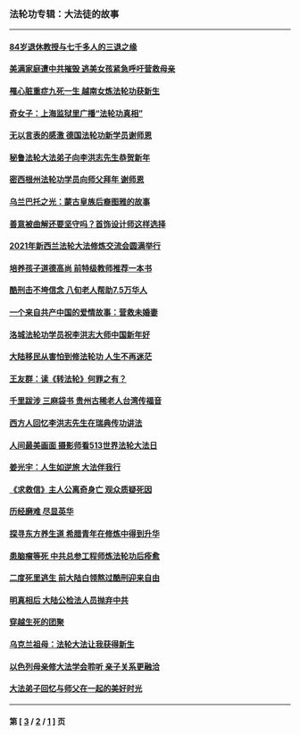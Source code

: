 ### 法轮功专辑：大法徒的故事
---
#### [84岁退休教授与七千多人的三退之缘](../../pages/nf1147481/n13796650.md?12150430) 
#### [美满家庭遭中共摧毁 逃美女孩紧急呼吁营救母亲](../../pages/nf1147481/n13792859.md?12150430) 
#### [罹心脏重症九死一生 越南女炼法轮功获新生](../../pages/nf1147481/n13732766.md?12150430) 
#### [奇女子：上海监狱里广播“法轮功真相”](../../pages/nf1147481/n13726443.md?12150430) 
#### [无以言表的感激 德国法轮功新学员谢师恩](../../pages/nf1147481/n13543790.md?12150430) 
#### [秘鲁法轮大法弟子向李洪志先生恭贺新年](../../pages/nf1147481/n13540182.md?12150430) 
#### [密西根州法轮功学员向师父拜年 谢师恩](../../pages/nf1147481/n13538183.md?12150430) 
#### [乌兰巴托之光：蒙古皇族后裔图雅的故事](../../pages/nf1147481/n13155759.md?12150430) 
#### [善意被曲解还要坚守吗？首饰设计师这样选择](../../pages/nf1147481/n13077575.md?12150430) 
#### [2021年新西兰法轮大法修炼交流会圆满举行](../../pages/nf1147481/n13033149.md?12150430) 
#### [培养孩子道德高尚 前特级教师推荐一本书](../../pages/nf1147481/n12938640.md?12150430) 
#### [酷刑击不垮信念 八旬老人帮助7.5万华人](../../pages/nf1147481/n12880712.md?12150430) 
#### [一个来自共产中国的爱情故事：营救未婚妻](../../pages/nf1147481/n12778386.md?12150430) 
#### [洛城法轮功学员祝李洪志大师中国新年好](../../pages/nf1147481/n12724685.md?12150430) 
#### [大陆移民从害怕到修法轮功 人生不再迷茫](../../pages/nf1147481/n12414325.md?12150430) 
#### [王友群：读《转法轮》何罪之有？](../../pages/nf1147481/n12408647.md?12150430) 
#### [千里跋涉 三麻袋书 贵州古稀老人台湾传福音](../../pages/nf1147481/n12198750.md?12150430) 
#### [西方人回忆李洪志先生在瑞典传功讲法](../../pages/nf1147481/n12099607.md?12150430) 
#### [人间最美画面 摄影师看513世界法轮大法日](../../pages/nf1147481/n12094118.md?12150430) 
#### [姜光宇：人生如逆旅 大法伴我行](../../pages/nf1147481/n12088664.md?12150430) 
#### [《求救信》主人公离奇身亡 观众质疑死因](../../pages/nf1147481/n11845215.md?12150430) 
#### [历经磨难 尽显英华](../../pages/nf1147481/n11723297.md?12150430) 
#### [探寻东方养生道 希腊青年在修炼中得到升华](../../pages/nf1147481/n11494502.md?12150430) 
#### [患脑瘤等死 中共总参工程师炼法轮功后痊愈](../../pages/nf1147481/n11466682.md?12150430) 
#### [二度死里逃生 前大陆白领熬过酷刑迎来自由](../../pages/nf1147481/n11368594.md?12150430) 
#### [明真相后 大陆公检法人员抛弃中共](../../pages/nf1147481/n11358618.md?12150430) 
#### [穿越生死的团聚](../../pages/nf1147481/n11258922.md?12150430) 
#### [乌克兰祖母：法轮大法让我获得新生](../../pages/nf1147481/n11269457.md?12150430) 
#### [以色列母亲修大法学会聆听 亲子关系更融洽](../../pages/nf1147481/n11268195.md?12150430) 
#### [大法弟子回忆与师父在一起的美好时光](../../pages/nf1147481/n11267759.md?12150430) 

---
#### 第 [ [3](./3.md?12150430) / [2](./2.md?12150430) / [1](./1.md?12150430) ] 页
